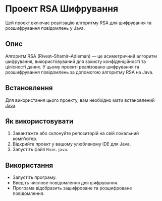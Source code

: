 # Проект RSA Шифрування

Цей проект включає реалізацію алгоритму RSA для шифрування та розшифрування повідомлень у Java.

## Опис

Алгоритм RSA (Rivest–Shamir–Adleman) — це асиметричний алгоритм шифрування, використовуваний для захисту конфіденційності та цілісності даних. У цьому проекті реалізовано шифрування та розшифрування повідомлень за допомогою алгоритму RSA на Java.

## Встановлення

Для використання цього проекту, вам необхідно мати встановлений [Java](https://www.java.com/en/download/).

## Як використовувати

1. Завантажте або склонуйте репозиторій на свій локальний комп'ютер.
2. Відкрийте проект у вашому улюбленому IDE для Java.
3. Запустіть файл `Main.java`.

## Використання

- Запустіть програму.
- Введіть числове повідомлення для шифрування.
- Програма відобразить зашифроване та розшифроване повідомлення.
